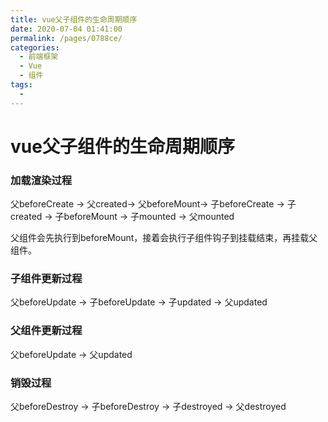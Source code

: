 ```yaml
---
title: vue父子组件的生命周期顺序
date: 2020-07-04 01:41:00
permalink: /pages/0788ce/
categories: 
  - 前端框架
  - Vue
  - 组件
tags: 
  - 
---
```


# vue父子组件的生命周期顺序

### 加载渲染过程


父beforeCreate -> 父created-> 父beforeMount-> 子beforeCreate -> 子created -> 子beforeMount -> 子mounted -> 父mounted

父组件会先执行到beforeMount，接着会执行子组件钩子到挂载结束，再挂载父组件。

### 子组件更新过程

父beforeUpdate -> 子beforeUpdate -> 子updated -> 父updated

### 父组件更新过程

父beforeUpdate -> 父updated

### 销毁过程

父beforeDestroy -> 子beforeDestroy -> 子destroyed -> 父destroyed





